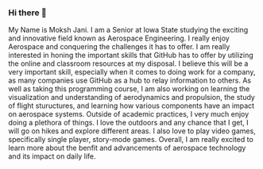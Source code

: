### Hi there 👋

My Name is Moksh Jani. I am a Senior at Iowa State studying the exciting and innovative field known as Aerospace Engineering. I really enjoy Aerospace and conquering the challenges it has to offer. I am really interested in honing the important skills that GitHub has to offer by utilizing the online and classroom resources at my disposal. I believe this will be a very important skill, especially when it comes to doing work for a company, as many companies use GitHub as a hub to relay information to others. As well as taking this programming course, I am also working on learning the visualization and understanding of aerodynamics and propulsion, the study of flight stuructures, and learning how various components have an impact on aerospace systems. Outside of academic practices, I very much enjoy doing a plethora of things. I love the outdoors and any chance that I get, I will go on hikes and explore different areas. I also love to play video games, specifically single player, story-mode games. Overall, I am really excited to learn more about the benfit and advancements of aerospace technology and its impact on daily life. 
